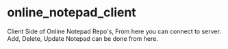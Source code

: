 # online_notepad_client
Client Side of Online Notepad Repo's, From here you can connect to server. Add, Delete, Update Notepad can be done from here.
